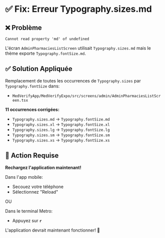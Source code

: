 # ✅ Fix: Erreur Typography.sizes.md

## ❌ Problème

```
Cannot read property 'md' of undefined
```

L'écran `AdminPharmaciesListScreen` utilisait `Typography.sizes.md` mais le thème exporte `Typography.fontSize.md`.

## ✅ Solution Appliquée

Remplacement de toutes les occurrences de `Typography.sizes` par `Typography.fontSize` dans:
- `MedVerifyApp/MedVerifyExpo/src/screens/admin/AdminPharmaciesListScreen.tsx`

**11 occurrences corrigées:**
- `Typography.sizes.md` → `Typography.fontSize.md`
- `Typography.sizes.xl` → `Typography.fontSize.xl`
- `Typography.sizes.lg` → `Typography.fontSize.lg`
- `Typography.sizes.sm` → `Typography.fontSize.sm`
- `Typography.sizes.xs` → `Typography.fontSize.xs`

## 🔄 Action Requise

**Rechargez l'application maintenant!**

Dans l'app mobile:
- Secouez votre téléphone
- Sélectionnez "Reload"

OU

Dans le terminal Metro:
- Appuyez sur **`r`**

L'application devrait maintenant fonctionner! 🎉

